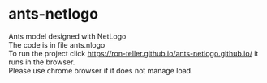 # ants-netlogo
Ants model designed with NetLogo </br>
The code is in file ants.nlogo </br>
To run the project click https://ron-teller.github.io/ants-netlogo.github.io/  it runs in the browser. </br>
Please use chrome browser if it does not manage load. </br>
